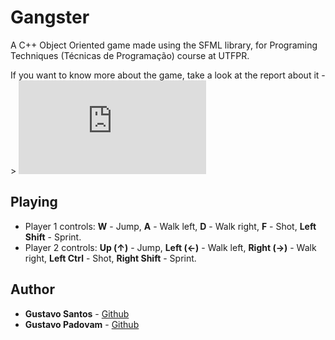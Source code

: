 # Gangster

A C++ Object Oriented game made using the SFML library, for Programing Techniques (Técnicas de Programação) course at UTFPR.

If you want to know more about the game, take a look at the report about it -> ![Gangster](https://github.com/Gupadovam/Game-Gangsters/blob/main/Gangster_Relatorio.docx.pdf)

## Playing

* Player 1 controls: **W** - Jump, **A** - Walk left, **D** - Walk right, **F** - Shot, **Left Shift** - Sprint.
* Player 2 controls: **Up (↑)** - Jump, **Left (←)** - Walk left, **Right (→)** - Walk right, **Left Ctrl** - Shot, **Right Shift** - Sprint.

## Author

* **Gustavo Santos** - [Github](https://github.com/gefgu)
* **Gustavo Padovam** - [Github](https://github.com/Gupadovam)

